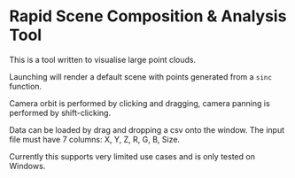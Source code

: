 # Rapid Scene Composition & Analysis Tool

This is a tool written to visualise large point clouds.

Launching will render a default scene with points generated from a `sinc` function.

Camera orbit is performed by clicking and dragging, camera panning is performed by shift-clicking.

Data can be loaded by drag and dropping a csv onto the window. The input file must have 7 columns: X, Y, Z, R, G, B, Size.

Currently this supports very limited use cases and is only tested on Windows.